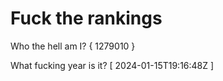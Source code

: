 # Fuck the rankings

Who the hell am I?
{ 1279010 }

What fucking year is it?
[ 2024-01-15T19:16:48Z ]
